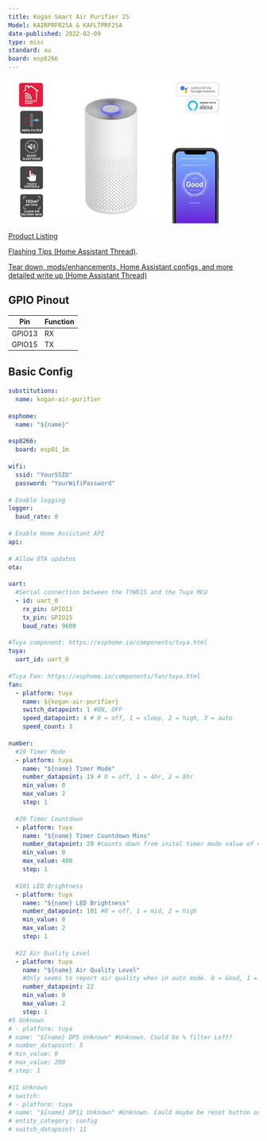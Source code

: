 ```yaml
---
title: Kogan Smart Air Purifier 2S
Model: KAIRPRFR2SA & KAFLTPRF2SA
date-published: 2022-02-09
type: misc
standard: au
board: esp8266
---
```


![Product Image](KoganSmartAirPurifier2S.jpg "Kogan Smart Air Purifier 2S")

[Product Listing](https://www.kogan.com/au/buy/kogan-smarterhome-4-stage-air-purifier-2s-with-h13-filter-130-cadr/)

[Flashing Tips (Home Assistant Thread)](https://community.home-assistant.io/t/tuya-tywe1s-flash-help/273747/).

[Tear down, mods/enhancements, Home Assistant configs, and more detailed write up (Home Assistant Thread)](https://community.home-assistant.io/t/kogan-smart-air-purifier-2s-working-with-esphome/390526)

## GPIO Pinout

| Pin   | Function |
| ----- | -------- |
| GPIO13 | RX      |
| GPIO15 | TX      |

## Basic Config

```yaml
substitutions:
  name: kogan-air-purifier

esphome:
  name: "${name}"

esp8266:
  board: esp01_1m

wifi:
  ssid: "YourSSID"
  password: "YourWifiPassword"

# Enable logging
logger:
  baud_rate: 0

# Enable Home Assistant API
api:

# Allow OTA updates
ota:

uart:
  #Serial connection between the TYWE1S and the Tuya MCU
  - id: uart_0
    rx_pin: GPIO13
    tx_pin: GPIO15
    baud_rate: 9600

#Tuya component: https://esphome.io/components/tuya.html
tuya:
  uart_id: uart_0

#Tuya Fan: https://esphome.io/components/fan/tuya.html
fan:
  - platform: tuya
    name: ${kogan-air-purifier}
    switch_datapoint: 1 #ON, OFF
    speed_datapoint: 4 # 0 = off, 1 = sleep, 2 = high, 3 = auto
    speed_count: 3

number:
  #19 Timer Mode
  - platform: tuya
    name: "${name} Timer Mode"
    number_datapoint: 19 # 0 = off, 1 = 4hr, 2 = 8hr
    min_value: 0
    max_value: 2
    step: 1

  #20 Timer Countdown
  - platform: tuya
    name: "${name} Timer Countdown Mins"
    number_datapoint: 20 #counts down from inital timer mode value of 4hr = 240min or 8hr = 480min
    min_value: 0
    max_value: 480
    step: 1

  #101 LED Brightness
  - platform: tuya
    name: "${name} LED Brightness"
    number_datapoint: 101 #0 = off, 1 = mid, 2 = high
    min_value: 0
    max_value: 2
    step: 1

  #22 Air Quality Level
  - platform: tuya
    name: "${name} Air Quality Level"
    #Only seems to report air quality when in auto mode. 0 = Good, 1 = Yellow/Poor ,2 = Red/Bad
    number_datapoint: 22
    min_value: 0
    max_value: 2
    step: 1
#5 Unknown
# - platform: tuya
# name: "${name} DP5 Unknown" #Unknown. Could be % filter Left?
# number_datapoint: 5
# min_value: 0
# max_value: 200
# step: 1

#11 Unknown
# switch:
# - platform: tuya
# name: "${name} DP11 Unknown" #Unknown. Could maybe be reset button or wifi connection?. Have not tested.
# entity_category: config
# switch_datapoint: 11
```
